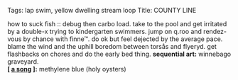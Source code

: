 Tags: lap swim, yellow dwelling stream loop
Title: COUNTY LINE
  
how to suck fish :: debug then carbo load. take to the pool and get irritated by a double-x trying to kindergarten swimmers. jump on q.roo and rendez-vous by chance with finne™. do ok but feel dejected by the average pace. blame the wind and the uphill boredom between torsås and flyeryd. get flashbacks on chores and do the early bed thing.
**sequential art:** winnebago graveyard.  
**[ [a song](https://open.spotify.com/track/0KBKcwLhksaCoLHKWsqSQR) ]:** methylene blue (holy oysters)